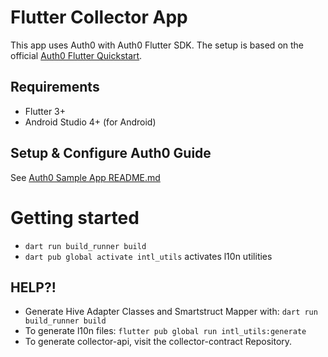 # Flutter Collector App

This app uses Auth0 with Auth0 Flutter SDK. The setup is based on the official [Auth0 Flutter Quickstart](https://auth0.com/docs/quickstart/native/flutter/interactive).

## Requirements
- Flutter 3+
- Android Studio 4+ (for Android)

## Setup & Configure Auth0 Guide

See [Auth0 Sample App README.md](./doc/Auth0_Sample_Readme.md)


# Getting started
* `dart run build_runner build`
* `dart pub global activate intl_utils` activates l10n utilities

## HELP?!
* Generate Hive Adapter Classes and Smartstruct Mapper with: `dart run build_runner build`
* To generate l10n files: `flutter pub global run intl_utils:generate`
* To generate collector-api, visit the collector-contract Repository.

